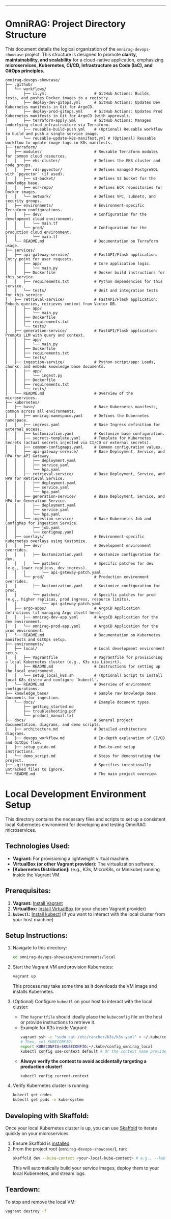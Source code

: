 ---

# OmniRAG: Project Directory Structure

This document details the logical organization of the `omnirag-devops-showcase` project. This structure is designed to promote **clarity, maintainability, and scalability** for a cloud-native application, emphasizing **microservices, Kubernetes, CI/CD, Infrastructure as Code (IaC), and GitOps principles**.

```
omnirag-devops-showcase/
├── .github/
│   └── workflows/
│       ├── ci.yml                     # GitHub Actions: Builds, tests, and pushes Docker images to a registry.
│       ├── deploy-dev-gitops.yml      # GitHub Actions: Updates Dev Kubernetes manifests in Git for ArgoCD.
│       ├── deploy-prod-gitops.yml     # GitHub Actions: Updates Prod Kubernetes manifests in Git for ArgoCD (with approval).
│       ├── terraform-apply.yml        # GitHub Actions: Manages underlying cloud infrastructure via Terraform.
│       ├── reusable-build-push.yml    # (Optional) Reusable workflow to build and push a single service image.
│       └── reusable-update-k8s-manifest.yml # (Optional) Reusable workflow to update image tags in K8s manifests.
├── terraform/
│   ├── modules/                       # Reusable Terraform modules for common cloud resources.
│   │   ├── eks-cluster/               # Defines the EKS cluster and node groups.
│   │   ├── rds-pgvector/              # Defines managed PostgreSQL with `pgvector` (if used).
│   │   ├── s3-bucket/                 # Defines S3 bucket for the knowledge base.
│   │   ├── ecr-repo/                  # Defines ECR repositories for Docker images.
│   │   └── network/                   # Defines VPC, subnets, and security groups.
│   ├── environments/                  # Environment-specific Terraform configurations.
│   │   ├── dev/                       # Configuration for the development cloud environment.
│   │   │   └── main.tf
│   │   └── prod/                      # Configuration for the production cloud environment.
│   │       └── main.tf
│   └── README.md                      # Documentation on Terraform usage.
├── services/
│   ├── api-gateway-service/           # FastAPI/Flask application: Entry point for user requests.
│   │   ├── app/                       # Core application logic.
│   │   │   └── main.py
│   │   ├── Dockerfile                 # Docker build instructions for this service.
│   │   ├── requirements.txt           # Python dependencies for this service.
│   │   └── tests/                     # Unit and integration tests for this service.
│   ├── retrieval-service/             # FastAPI/Flask application: Embeds queries, retrieves context from Vector DB.
│   │   ├── app/
│   │   │   └── main.py
│   │   ├── Dockerfile
│   │   ├── requirements.txt
│   │   └── tests/
│   ├── generation-service/            # FastAPI/Flask application: Prompts LLM with query and context.
│   │   ├── app/
│   │   │   └── main.py
│   │   ├── Dockerfile
│   │   ├── requirements.txt
│   │   └── tests/
│   ├── ingestion-service/             # Python script/app: Loads, chunks, and embeds knowledge base documents.
│   │   ├── app/
│   │   │   └── ingest.py
│   │   ├── Dockerfile
│   │   ├── requirements.txt
│   │   └── tests/
│   └── README.md                      # Overview of the microservices.
├── kubernetes/
│   ├── base/                          # Base Kubernetes manifests, common across all environments.
│   │   ├── omnirag-namespace.yaml     # Defines the Kubernetes namespace.
│   │   ├── ingress.yaml               # Base Ingress definition for external access.
│   │   ├── kustomization.yaml         # Kustomize base configuration.
│   │   ├── secrets-template.yaml      # Template for Kubernetes Secrets (actual secrets injected via CI/CD or external secrets).
│   │   ├── common-configmaps.yaml     # Common configuration values.
│   │   ├── api-gateway-service/       # Base Deployment, Service, and HPA for API Gateway.
│   │   │   ├── deployment.yaml
│   │   │   ├── service.yaml
│   │   │   └── hpa.yaml
│   │   ├── retrieval-service/         # Base Deployment, Service, and HPA for Retrieval Service.
│   │   │   ├── deployment.yaml
│   │   │   ├── service.yaml
│   │   │   └── hpa.yaml
│   │   ├── generation-service/        # Base Deployment, Service, and HPA for Generation Service.
│   │   │   ├── deployment.yaml
│   │   │   ├── service.yaml
│   │   │   └── hpa.yaml
│   │   └── ingestion-service/         # Base Kubernetes Job and ConfigMap for Ingestion Service.
│   │       ├── job.yaml
│   │       └── configmap.yaml
│   ├── overlays/                      # Environment-specific Kubernetes overlays using Kustomize.
│   │   ├── dev/                       # Development environment overrides.
│   │   │   ├── kustomization.yaml     # Kustomize configuration for dev.
│   │   │   └── patches/               # Specific patches for dev (e.g., lower replicas, dev ingress).
│   │   │       └── api-gateway-patch.yaml
│   │   └── prod/                      # Production environment overrides.
│   │       ├── kustomization.yaml     # Kustomize configuration for prod.
│   │       └── patches/               # Specific patches for prod (e.g., higher replicas, prod ingress, resource limits).
│   │           └── api-gateway-patch.yaml
│   ├── argo-apps/                     # ArgoCD Application definitions (if managing Argo itself here).
│   │   ├── omnirag-dev-app.yaml       # ArgoCD Application for the dev environment.
│   │   └── omnirag-prod-app.yaml      # ArgoCD Application for the prod environment.
│   └── README.md                      # Documentation on Kubernetes manifests and GitOps setup.
├── environments/
│   ├── local/                         # Local development environment setup.
│   │   ├── Vagrantfile                # Vagrantfile for provisioning a local Kubernetes cluster (e.g., K3s via Libvirt).
│   │   ├── README.md                  # Instructions for setting up the local environment.
│   │   └── setup_local_k8s.sh         # (Optional) Script to install local K8s distro and configure `kubectl`.
│   └── README.md                      # Overview of environment configurations.
├── knowledge_base/                    # Sample raw knowledge base documents for ingestion.
│   └── docs/                          # Example document types.
│       ├── getting_started.md
│       ├── troubleshooting.pdf
│       └── product_manual.txt
├── docs/                              # General project documentation, diagrams, and demo scripts.
│   ├── architecture.md                # Detailed architecture diagrams.
│   ├── devops_workflow.md             # In-depth explanation of CI/CD and GitOps flow.
│   ├── setup_guide.md                 # End-to-end setup instructions.
│   └── demo_script.md                 # Steps for demonstrating the project.
├── .gitignore                         # Specifies intentionally untracked files to ignore.
└── README.md                          # The main project overview.
```

# Local Development Environment Setup

This directory contains the necessary files and scripts to set up a consistent local Kubernetes environment for developing and testing OmniRAG microservices.

## Technologies Used:

* **Vagrant:** For provisioning a lightweight virtual machine.
* **VirtualBox (or other Vagrant provider):** The virtualization software.
* **[Kubernetes Distribution]:** (e.g., K3s, MicroK8s, or Minikube) running inside the Vagrant VM.

## Prerequisites:

1.  **Vagrant:** [Install Vagrant](https://www.vagrantup.com/downloads)
2.  **VirtualBox:** [Install VirtualBox](https://www.virtualbox.org/wiki/Downloads) (or your chosen Vagrant provider)
3.  **`kubectl`:** [Install kubectl](https://kubernetes.io/docs/tasks/tools/install-kubectl/) (if you want to interact with the local cluster from your host machine)

## Setup Instructions:

1.  Navigate to this directory:
    ```bash
    cd omnirag-devops-showcase/environments/local
    ```
2.  Start the Vagrant VM and provision Kubernetes:
    ```bash
    vagrant up
    ```
    This process may take some time as it downloads the VM image and installs Kubernetes.

3.  (Optional) Configure `kubectl` on your host to interact with the local cluster:
    * The `Vagrantfile` should ideally place the `kubeconfig` file on the host or provide instructions to retrieve it.
    * Example for K3s inside Vagrant:
        ```bash
        vagrant ssh -c "sudo cat /etc/rancher/k3s/k3s.yaml" > ~/.kube/config_omnirag_local
        # Then, set KUBECONFIG:
        export KUBECONFIG=$KUBECONFIG:~/.kube/config_omnirag_local
        kubectl config use-context default # Or the context name provided by k3s
        ```
    * **Always verify the context to avoid accidentally targeting a production cluster!**
        ```bash
        kubectl config current-context
        ```

4.  Verify Kubernetes cluster is running:
    ```bash
    kubectl get nodes
    kubectl get pods -n kube-system
    ```

## Developing with Skaffold:

Once your local Kubernetes cluster is up, you can use [Skaffold](link-to-your-skaffold-docs-or-skaffold.yaml) to iterate quickly on your microservices.

1.  Ensure Skaffold is [installed](https://skaffold.dev/docs/install/).
2.  From the project root (`omnirag-devops-showcase/`), run:
    ```bash
    skaffold dev --kube-context <your-local-kube-context> # e.g., --kube-context k3s-default
    ```
    This will automatically build your service images, deploy them to your local Kubernetes, and stream logs.

## Teardown:

To stop and remove the local VM:
```bash
vagrant destroy -f
```

